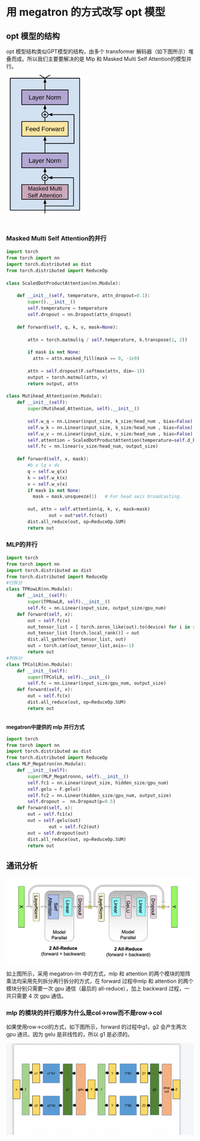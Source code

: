 # 用 megatron 的方式改写 opt 模型

## opt 模型的结构

opt 模型结构类似GPT模型的结构，由多个 transformer 解码器（如下图所示）堆叠而成。所以我们主要要解决的是 Mlp 和 Masked Multi Self Attention的模型并行。      

<img src="../img/opt_megatron/transformer_decoder.png" style="zoom:100%;" align="center" />

​          

### Masked Multi Self Attention的并行   

```python
import torch 
from torch import nn 
import torch.distributed as dist
from torch.distributed import ReduceOp

class ScaledDotProductAttention(nn.Module):

    def __init__(self, temperature, attn_dropout=0.1):
        super().__init__()
        self.temperature = temperature
        self.dropout = nn.Dropout(attn_dropout)

    def forward(self, q, k, v, mask=None):

        attn = torch.matmul(q / self.temperature, k.transpose(1, 2))

        if mask is not None:
          attn = attn.masked_fill(mask == 0, -1e9)

        attn = self.dropout(F.softmax(attn, dim=-1))
        output = torch.matmul(attn, v)
        return output, attn

class Mutihead_Attention(nn.Module):
    def __init__(self):
        super(Mutihead_Attention, self).__init__()
      
        self.w_q = nn.Linear(input_size, k_size/head_num , bias=False)
        self.w_k = nn.Linear(input_size, k_size/head_num , bias=False)
        self.w_v = nn.Linear(input_size, v_size/head_num , bias=False)
        self.attention = ScaledDotProductAttention(temperature=self.d_k ** 0.5)
        self.fc = nn.linear(v_size/head_num, output_size)

    def forward(self, x, mask):
        #b x lq x dv
        q = self.w_q(x)
        k = self.w_k(x)
        v = self.w_v(x)
        if mask is not None:
          mask = mask.unsqueeze(1)   # For head axis broadcasting.

        out, attn = self.attention(q, k, v, mask=mask)
				out = out*self.fc(out)
        dist.all_reduce(out, op=ReduceOp.SUM)
        return out   
```

### MLP的并行  

```python
import torch 
from torch import nn 
import torch.distributed as dist
from torch.distributed import ReduceOp
#行拆分
class TPRowLR(nn.Module):
    def __init__(self):
        super(TPRowLR, self).__init__()
        self.fc = nn.Linear(input_size, output_size/gpu_num)
    def forward(self, x):
        out = self.fc(x)
        out_tensor_list = [ torch.zeros_like(out).to(device) for i in range(gpu_num)]
        out_tensor_list [torch.local_rank()] = out
        dist.all_gather(out_tensor_list, out)
        out = torch.cat(out_tensor_list,axis=-1)
        return out
#列拆分
class TPColLR(nn.Module):
    def __init__(self):
        super(TPColLR, self).__init__()
        self.fc = nn.Linear(input_size/gpu_num, output_size)
    def forward(self, x):
        out = self.fc(x)
        dist.all_reduce(out, op=ReduceOp.SUM)
        return out
      
```

**megatron中提供的 mlp 并行方式**

```python
import torch 
from torch import nn 
import torch.distributed as dist
from torch.distributed import ReduceOp
class MLP_Megatron(nn.Module):
    def __init__(self):
        super(MLP_Megatronnn, self).__init__()
        self.fc1 = nn.Linear(input_size, hidden_size/gpu_num)
        self.gelu = F.gelu()
        self.fc2 = nn.Linear(hidden_size/gpu_num, output_size)
        self.dropout =  nn.Dropout(p=0.5)  
    def forward(self, x):
        out = self.fc1(x)
        out = self.gelu(out)
				out = self.fc2(out)
        out = self.dropout(out)
        dist.all_reduce(out, op=ReduceOp.SUM)
        return out
```

## 通讯分析

<img src="../img/opt_megatron/communication.png" style="zoom:100%;" align="center" />

如上图所示，采用 megatron-lm 中的方式，mlp 和 attention 的两个模块的矩阵乘法均采用先列拆分再行拆分的方式，在 forward 过程中mlp 和 attention 的两个模块分别只需要一次 gpu 通信（最后的 all-reduce），加上 backward 过程，一共只需要 4 次 gpu 通信。

### mlp 的模块的并行顺序为什么是col->row而不是row->col

如果使用row->col的方式，如下图所示，forward 的过程中g1，g2 会产生两次 gpu 通讯，因为 gelu 是非线性的，所以 g1 是必须的。

<img src="../img/opt_megatron/communication2.png" style="zoom:100%;" align="center" />
